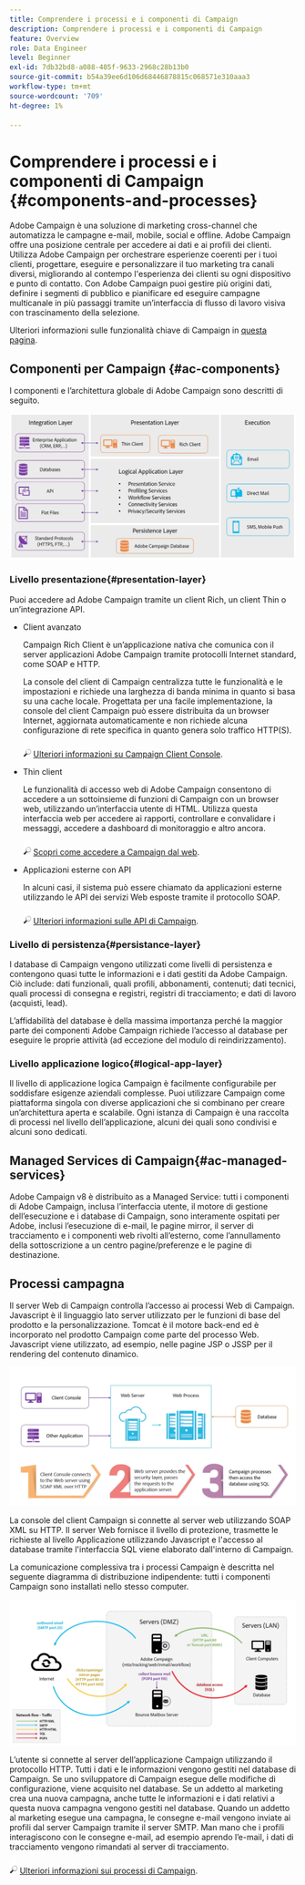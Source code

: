```yaml
---
title: Comprendere i processi e i componenti di Campaign
description: Comprendere i processi e i componenti di Campaign
feature: Overview
role: Data Engineer
level: Beginner
exl-id: 7db32bd8-a088-405f-9633-2968c28b13b0
source-git-commit: b54a39ee6d106d68446878815c068571e310aaa3
workflow-type: tm+mt
source-wordcount: '709'
ht-degree: 1%

---
```


# Comprendere i processi e i componenti di Campaign {#components-and-processes}

Adobe Campaign è una soluzione di marketing cross-channel che automatizza le campagne e-mail, mobile, social e offline. Adobe Campaign offre una posizione centrale per accedere ai dati e ai profili dei clienti. Utilizza Adobe Campaign per orchestrare esperienze coerenti per i tuoi clienti, progettare, eseguire e personalizzare il tuo marketing tra canali diversi, migliorando al contempo l&#39;esperienza dei clienti su ogni dispositivo e punto di contatto. Con Adobe Campaign puoi gestire più origini dati, definire i segmenti di pubblico e pianificare ed eseguire campagne multicanale in più passaggi tramite un’interfaccia di flusso di lavoro visiva con trascinamento della selezione.

Ulteriori informazioni sulle funzionalità chiave di Campaign in [questa pagina](../start/get-started.md).

## Componenti per Campaign {#ac-components}

I componenti e l’architettura globale di Adobe Campaign sono descritti di seguito.

![](assets/ac-components.png)

### Livello presentazione{#presentation-layer}

Puoi accedere ad Adobe Campaign tramite un client Rich, un client Thin o un’integrazione API.

* Client avanzato

   Campaign Rich Client è un’applicazione nativa che comunica con il server applicazioni Adobe Campaign tramite protocolli Internet standard, come SOAP e HTTP.

   La console del client di Campaign centralizza tutte le funzionalità e le impostazioni e richiede una larghezza di banda minima in quanto si basa su una cache locale. Progettata per una facile implementazione, la console del client Campaign può essere distribuita da un browser Internet, aggiornata automaticamente e non richiede alcuna configurazione di rete specifica in quanto genera solo traffico HTTP(S).

   ![](../assets/do-not-localize/glass.png) [Ulteriori informazioni su Campaign Client Console](../start/connect.md).

* Thin client

   Le funzionalità di accesso web di Adobe Campaign consentono di accedere a un sottoinsieme di funzioni di Campaign con un browser web, utilizzando un’interfaccia utente di HTML. Utilizza questa interfaccia web per accedere ai rapporti, controllare e convalidare i messaggi, accedere a dashboard di monitoraggio e altro ancora.

   ![](../assets/do-not-localize/glass.png) [Scopri come accedere a Campaign dal web](../start/connect.md).

* Applicazioni esterne con API

   In alcuni casi, il sistema può essere chiamato da applicazioni esterne utilizzando le API dei servizi Web esposte tramite il protocollo SOAP.

   ![](../assets/do-not-localize/glass.png) [Ulteriori informazioni sulle API di Campaign](../dev/api.md).

### Livello di persistenza{#persistance-layer}

I database di Campaign vengono utilizzati come livelli di persistenza e contengono quasi tutte le informazioni e i dati gestiti da Adobe Campaign. Ciò include: dati funzionali, quali profili, abbonamenti, contenuti; dati tecnici, quali processi di consegna e registri, registri di tracciamento; e dati di lavoro (acquisti, lead).

L’affidabilità del database è della massima importanza perché la maggior parte dei componenti Adobe Campaign richiede l’accesso al database per eseguire le proprie attività (ad eccezione del modulo di reindirizzamento).

### Livello applicazione logico{#logical-app-layer}

Il livello di applicazione logica Campaign è facilmente configurabile per soddisfare esigenze aziendali complesse. Puoi utilizzare Campaign come piattaforma singola con diverse applicazioni che si combinano per creare un’architettura aperta e scalabile. Ogni istanza di Campaign è una raccolta di processi nel livello dell’applicazione, alcuni dei quali sono condivisi e alcuni sono dedicati.

## Managed Services di Campaign{#ac-managed-services}

Adobe Campaign v8 è distribuito as a Managed Service: tutti i componenti di Adobe Campaign, inclusa l’interfaccia utente, il motore di gestione dell’esecuzione e i database di Campaign, sono interamente ospitati per Adobe, inclusi l’esecuzione di e-mail, le pagine mirror, il server di tracciamento e i componenti web rivolti all’esterno, come l’annullamento della sottoscrizione a un centro pagine/preferenze e le pagine di destinazione.

## Processi campagna

Il server Web di Campaign controlla l’accesso ai processi Web di Campaign. Javascript è il linguaggio lato server utilizzato per le funzioni di base del prodotto e la personalizzazione. Tomcat è il motore back-end ed è incorporato nel prodotto Campaign come parte del processo Web. Javascript viene utilizzato, ad esempio, nelle pagine JSP o JSSP per il rendering del contenuto dinamico.

![](assets/ac-processes.png)

La console del client Campaign si connette al server web utilizzando SOAP XML su HTTP. Il server Web fornisce il livello di protezione, trasmette le richieste al livello Applicazione utilizzando Javascript e l&#39;accesso al database tramite l&#39;interfaccia SQL viene elaborato dall&#39;interno di Campaign.

La comunicazione complessiva tra i processi Campaign è descritta nel seguente diagramma di distribuzione indipendente: tutti i componenti Campaign sono installati nello stesso computer.

![](assets/ac-standalone.png)

L’utente si connette al server dell’applicazione Campaign utilizzando il protocollo HTTP. Tutti i dati e le informazioni vengono gestiti nel database di Campaign. Se uno sviluppatore di Campaign esegue delle modifiche di configurazione, viene acquisito nel database. Se un addetto al marketing crea una nuova campagna, anche tutte le informazioni e i dati relativi a questa nuova campagna vengono gestiti nel database. Quando un addetto al marketing esegue una campagna, le consegne e-mail vengono inviate ai profili dal server Campaign tramite il server SMTP. Man mano che i profili interagiscono con le consegne e-mail, ad esempio aprendo l’e-mail, i dati di tracciamento vengono rimandati al server di tracciamento.

![](../assets/do-not-localize/glass.png) [Ulteriori informazioni sui processi di Campaign](../dev/general-architecture.md#dev-env).
